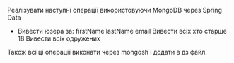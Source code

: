 Реалізувати наступні операції використовуючи MongoDB через Spring Data

- Вивести юзера за:
firstName
lastName
email
Вивести всіх хто старше 18
Вивести всіх одружених

Також всі ці операції виконати через mongosh i додати в дз файл.
